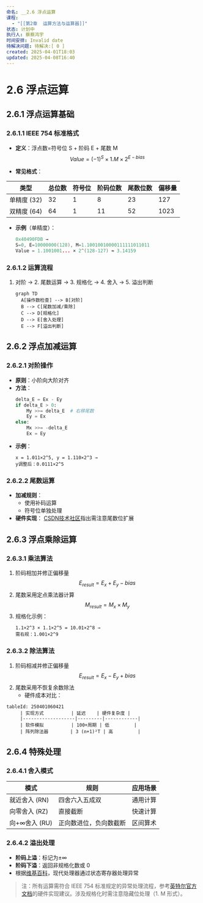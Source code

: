 ```yaml
---
命名: __2.6 浮点运算
课程:
  - "[[第2章  运算方法与运算器]]"
状态: 计划中
执行人: 蔡蔡鸿宇
时间安排: Invalid date
待解决问题: 待解决:[ 0 ]
created: 2025-04-01T18:03
updated: 2025-04-08T16:40
---
```


# 2.6 浮点运算

## 2.6.1 浮点运算基础
### 2.6.1.1 IEEE 754 标准格式
- **定义**：浮点数=符号位 S + 阶码 E + 尾数 M
  $$
 Value = (-1)^S \times 1.M \times 2^{E-bias}
$$

- **常见格式**：

| 类型       | 总位数 | 符号位 | 阶码位数 | 尾数位数 | 偏移量  |
| -------- | --- | --- | ---- | ---- | ---- |
| 单精度 (32) | 32  | 1   | 8    | 23   | 127  |
| 双精度 (64) | 64  | 1   | 11   | 52   | 1023 |

- **示例**（单精度）：
  ```cpp
  0x40490FDB → 
  S=0, E=10000000(128), M=1.10010010000111111011011
  Value = 1.1001001... × 2^(128-127) ≈ 3.14159
  ```

### 2.6.1.2 运算流程
1. 对阶 → 2. 尾数运算 → 3. 规格化 → 4. 舍入 → 5. 溢出判断
   ```mermaid
   graph TD
     A[操作数检查] --> B[对阶]
     B --> C[尾数加减/乘除]
     C --> D[规格化]
     D --> E[舍入处理]
     E --> F[溢出判断]
   ```

## 2.6.2 浮点加减运算
### 2.6.2.1 对阶操作
- **原则**：小阶向大阶对齐
- **方法**：
  ```python
  delta_E = Ex - Ey
  if delta_E > 0:
      My >>= delta_E  # 右移尾数
      Ey = Ex
  else:
      Mx >>= -delta_E
      Ex = Ey
  ```
- **示例**：
  ```
  x = 1.011×2^5, y = 1.110×2^3 → 
  y调整后：0.0111×2^5
  ```

### 2.6.2.2 尾数运算
- **加减规则**：
  - 使用补码运算
  - 符号位单独处理
- **硬件实现**：
  [CSDN技术社区](https://blog.csdn.net/qq_27198345/article/details/116028171)指出需注意尾数位扩展

## 2.6.3 浮点乘除运算
### 2.6.3.1 乘法算法
1. 阶码相加并修正偏移量
   $$
 E_{result} = E_x + E_y - bias
$$
2. 尾数采用定点乘法器计算
   $$
 M_{result} = M_x \times M_y
$$
3. 规格化示例：
   ```
   1.1×2^3 × 1.1×2^5 = 10.01×2^8 → 
   需右规：1.001×2^9
   ```

### 2.6.3.2 除法算法
1. 阶码相减并修正偏移量
   $$
 E_{result} = E_x - E_y + bias
$$
2. 尾数采用不恢复余数除法
   - 硬件成本对比：
```agtable
tableId: 250401060421
     | 实现方式          | 延迟    | 硬件复杂度 |
     |-------------------|---------|------------|
     | 软件模拟          | 100+周期 | 低         |
     | 阵列除法器        | 3 (n+1)²T | 高         |
```


## 2.6.4 特殊处理
### 2.6.4.1 舍入模式
| 模式          | 规则                      | 应用场景         |
|---------------|---------------------------|------------------|
| 就近舍入 (RN)  | 四舍六入五成双            | 通用计算         |
| 向零舍入 (RZ)  | 直接截断                  | 快速计算         |
| 向+∞舍入 (RU)  | 正向数进位，负向数截断    | 区间算术         |

### 2.6.4.2 溢出处理
- **阶码上溢**：标记为±∞
- **阶码下溢**：返回非规格化数或 0
- 根据[维基百科](https://zh.wikipedia.org/wiki/每秒浮点运算次数)，现代处理器通过状态寄存器处理异常

> 注：所有运算需符合 IEEE 754 标准规定的异常处理流程，参考[英特尔官方文档](https://www.intel.com/content/www/cn/zh/docs/programmable/683832/19-3/adder-or-subtractor-for-fixed-point.html)的硬件实现建议。涉及规格化时需注意隐藏位处理（1. M 形式）。
```
